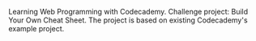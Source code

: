 Learning Web Programming with Codecademy.
Challenge project: Build Your Own Cheat Sheet.
The project is based on existing Codecademy's example project.
